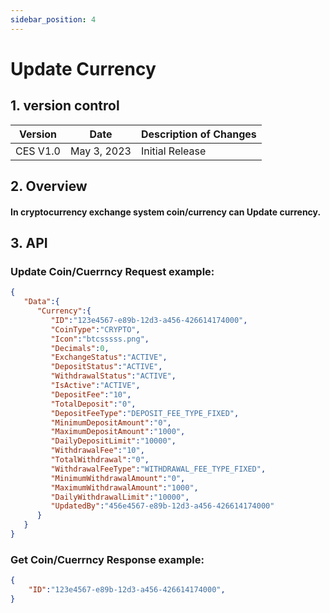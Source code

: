 ```yaml
---
sidebar_position: 4
---
```


# Update Currency

## 1. version control

| Version  | Date        | Description of Changes |
| -------- | ----------- | ---------------------- |
| CES V1.0 | May 3, 2023 | Initial Release        |

## 2. Overview

#### In cryptocurrency exchange system coin/currency can Update currency.


## 3. API

### Update Coin/Cuerrncy Request example:

```json
{
   "Data":{
      "Currency":{
         "ID":"123e4567-e89b-12d3-a456-426614174000",
         "CoinType":"CRYPTO",
         "Icon":"btcsssss.png",
         "Decimals":0,
         "ExchangeStatus":"ACTIVE",
         "DepositStatus":"ACTIVE",
         "WithdrawalStatus":"ACTIVE",
         "IsActive":"ACTIVE",
         "DepositFee":"10",
         "TotalDeposit":"0",
         "DepositFeeType":"DEPOSIT_FEE_TYPE_FIXED",
         "MinimumDepositAmount":"0",
         "MaximumDepositAmount":"1000",
         "DailyDepositLimit":"10000",
         "WithdrawalFee":"10",
         "TotalWithdrawal":"0",
         "WithdrawalFeeType":"WITHDRAWAL_FEE_TYPE_FIXED",
         "MinimumWithdrawalAmount":"0",
         "MaximumWithdrawalAmount":"1000",
         "DailyWithdrawalLimit":"10000",
         "UpdatedBy":"456e4567-e89b-12d3-a456-426614174000"
      }
   }
}
```

### Get Coin/Cuerrncy Response example:

```json
{
    "ID":"123e4567-e89b-12d3-a456-426614174000",
}
```